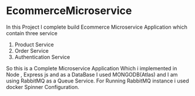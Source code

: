 # EcommerceMicroservice
   
   In this Project I complete build Ecommerce Microservice Application which 
   contain three service 

   1. Product Service
   2. Order Service
   3. Authentication Service 

   So this is a Complete Microservice Application Which i implemented in Node , Express js and as a DataBase I used
   MONGODB(Atlas) and I am using RabbitMQ as a Queue Service. For Running RabbitMQ instance i used docker Spinner Configuration.
